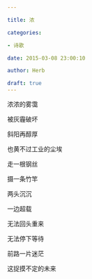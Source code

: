 ```yaml
---

title: 浓

categories:

- 诗歌

date: 2015-03-08 23:00:10

author: Herb

draft: true
---
```


浓浓的雾霭

被灰霾破坏

斜阳再醇厚

也黄不过工业的尘埃

走一根钢丝

摄一条竹竿

两头沉沉

一边超载

无法回头重来

无法停下等待

前路一片迷茫

这捉摸不定的未来
